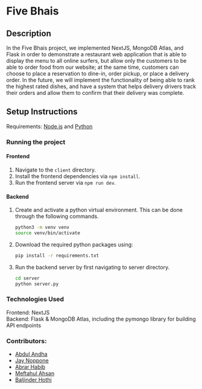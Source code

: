 # Five Bhais

## Description
In the Five Bhais project, we implemented NextJS, MongoDB Atlas, and Flask in order to demonstrate a restaurant web application that is able to display the menu to all online surfers, but allow only the customers to be able to order food from our website; at the same time, customers can choose to place a reservation to dine-in, order pickup, or place a delivery order. In the future, we will implement the functionality of being able to rank the highest rated dishes, and have a system that helps delivery drivers track their orders and allow them to confirm that their delivery was complete. 

## Setup Instructions
Requirements: [Node.js](https://nodejs.org/en/download/) and [Python](https://www.python.org/downloads/)

### Running the project
#### Frontend
1. Navigate to the `client` directory.
2. Install the frontend dependencies via `npm install`.
3. Run the frontend server via `npm run dev`.

#### Backend
1. Create and activate a python virtual environment. This can be done through the following commands.
    ```bash
    python3 -m venv venv
    source venv/bin/activate
    ```
2. Download the required python packages using:    
    ```bash
    pip install -r requirements.txt
    ```
3. Run the backend server by first navigating to server directory.
    ```bash
    cd server
    python server.py
    ```

### Technologies Used
Frontend: NextJS </br>
Backend: Flask & MongoDB Atlas, including the pymongo library for building API endpoints

### Contributors:
- [Abdul Andha](https://github.com/Abdul-Andha)
- [Jay Noppone](https://github.com/jaynopponep)
- [Abrar Habib](https://github.com/dddictionary)
- [Meftahul Ahsan](https://github.com/meftahul1)
- [Baljinder Hothi](https://github.com/BaljinderHothi)
